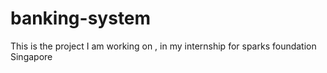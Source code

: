 # banking-system
This is the project I am working on , in my internship for sparks foundation Singapore

